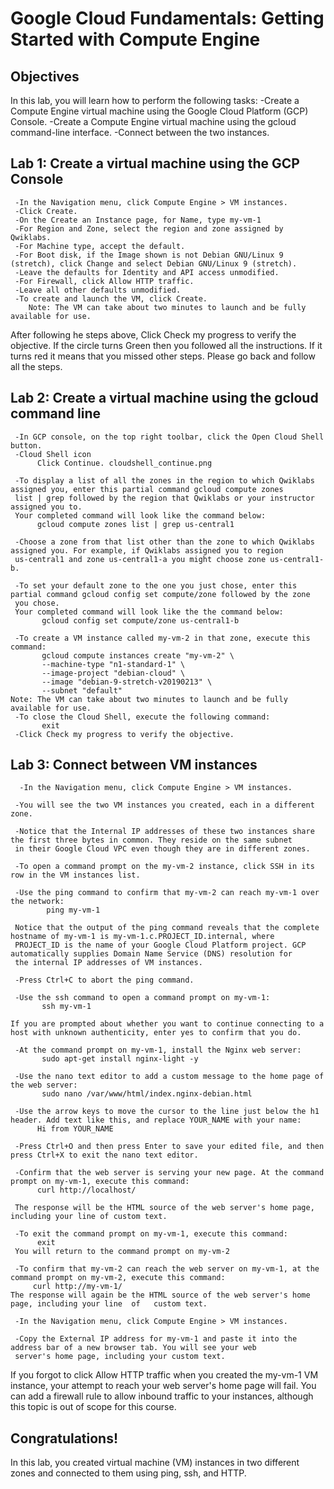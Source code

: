 # Google Cloud Fundamentals: Getting Started with Compute Engine 

## Objectives
In this lab, you will learn how to perform the following tasks:
     -Create a Compute Engine virtual machine using the Google Cloud Platform (GCP) Console.
     -Create a Compute Engine virtual machine using the gcloud command-line interface.
     -Connect between the two instances.
    
## Lab 1: Create a virtual machine using the GCP Console
     -In the Navigation menu, click Compute Engine > VM instances.
     -Click Create.
     -On the Create an Instance page, for Name, type my-vm-1
     -For Region and Zone, select the region and zone assigned by Qwiklabs.
     -For Machine type, accept the default.
     -For Boot disk, if the Image shown is not Debian GNU/Linux 9 (stretch), click Change and select Debian GNU/Linux 9 (stretch).
     -Leave the defaults for Identity and API access unmodified.
     -For Firewall, click Allow HTTP traffic.
     -Leave all other defaults unmodified.
     -To create and launch the VM, click Create.
        Note: The VM can take about two minutes to launch and be fully available for use.
After following he steps above, Click Check my progress to verify the objective. If the circle turns Green then you followed all the instructions. If it turns red it means that you missed other steps. Please go back and follow all the steps.

## Lab 2: Create a virtual machine using the gcloud command line

     -In GCP console, on the top right toolbar, click the Open Cloud Shell button.
     -Cloud Shell icon
          Click Continue. cloudshell_continue.png

     -To display a list of all the zones in the region to which Qwiklabs assigned you, enter this partial command gcloud compute zones 
     list | grep followed by the region that Qwiklabs or your instructor assigned you to.
     Your completed command will look like the command below:
          gcloud compute zones list | grep us-central1
 
     -Choose a zone from that list other than the zone to which Qwiklabs assigned you. For example, if Qwiklabs assigned you to region 
     us-central1 and zone us-central1-a you might choose zone us-central1-b.

     -To set your default zone to the one you just chose, enter this partial command gcloud config set compute/zone followed by the zone 
     you chose.
     Your completed command will look like the the command below:
           gcloud config set compute/zone us-central1-b

     -To create a VM instance called my-vm-2 in that zone, execute this command:
           gcloud compute instances create "my-vm-2" \
           --machine-type "n1-standard-1" \
           --image-project "debian-cloud" \
           --image "debian-9-stretch-v20190213" \
           --subnet "default"
    Note: The VM can take about two minutes to launch and be fully available for use.
     -To close the Cloud Shell, execute the following command:
           exit
     -Click Check my progress to verify the objective. 
   
## Lab 3: Connect between VM instances

      -In the Navigation menu, click Compute Engine > VM instances.

     -You will see the two VM instances you created, each in a different zone.

     -Notice that the Internal IP addresses of these two instances share the first three bytes in common. They reside on the same subnet 
     in their Google Cloud VPC even though they are in different zones.

     -To open a command prompt on the my-vm-2 instance, click SSH in its row in the VM instances list.

     -Use the ping command to confirm that my-vm-2 can reach my-vm-1 over the network:
            ping my-vm-1

     Notice that the output of the ping command reveals that the complete hostname of my-vm-1 is my-vm-1.c.PROJECT_ID.internal, where 
     PROJECT_ID is the name of your Google Cloud Platform project. GCP automatically supplies Domain Name Service (DNS) resolution for 
     the internal IP addresses of VM instances.

     -Press Ctrl+C to abort the ping command.

     -Use the ssh command to open a command prompt on my-vm-1:
           ssh my-vm-1

    If you are prompted about whether you want to continue connecting to a host with unknown authenticity, enter yes to confirm that you do.

     -At the command prompt on my-vm-1, install the Nginx web server:
           sudo apt-get install nginx-light -y

     -Use the nano text editor to add a custom message to the home page of the web server:
           sudo nano /var/www/html/index.nginx-debian.html

     -Use the arrow keys to move the cursor to the line just below the h1 header. Add text like this, and replace YOUR_NAME with your name:
          Hi from YOUR_NAME

     -Press Ctrl+O and then press Enter to save your edited file, and then press Ctrl+X to exit the nano text editor.

     -Confirm that the web server is serving your new page. At the command prompt on my-vm-1, execute this command:
          curl http://localhost/

     The response will be the HTML source of the web server's home page, including your line of custom text.

     -To exit the command prompt on my-vm-1, execute this command:
          exit
     You will return to the command prompt on my-vm-2

     -To confirm that my-vm-2 can reach the web server on my-vm-1, at the command prompt on my-vm-2, execute this command:
         curl http://my-vm-1/
    The response will again be the HTML source of the web server's home page, including your line  of   custom text.

     -In the Navigation menu, click Compute Engine > VM instances.

     -Copy the External IP address for my-vm-1 and paste it into the address bar of a new browser tab. You will see your web 
     server's home page, including your custom text.

If you forgot to click Allow HTTP traffic when you created the my-vm-1 VM instance, your attempt to reach your web server's home page will fail. You can add a firewall rule to allow inbound traffic to your instances, although this topic is out of scope for this course.

## Congratulations!
In this lab, you created virtual machine (VM) instances in two different zones and connected to them using ping, ssh, and HTTP.



